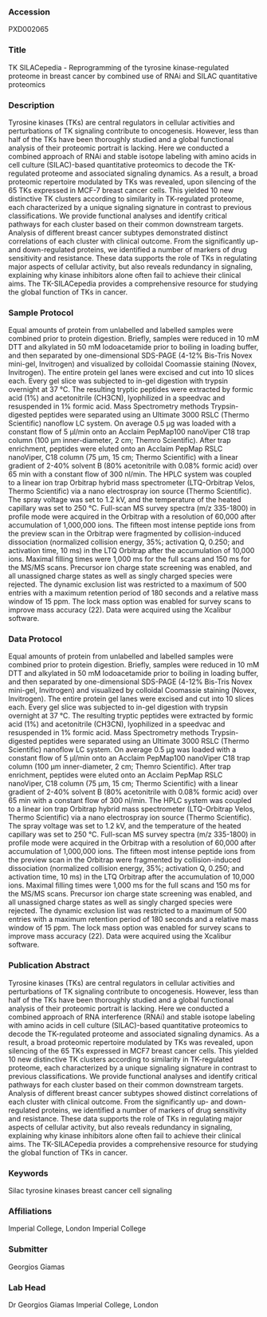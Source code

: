 ### Accession
PXD002065

### Title
TK SILACepedia -  Reprogramming of the tyrosine kinase-regulated proteome in breast cancer by combined use of RNAi and SILAC quantitative proteomics

### Description
Tyrosine kinases (TKs) are central regulators in cellular activities and perturbations of TK signaling contribute to oncogenesis. However, less than half of the TKs have been thoroughly studied and a global functional analysis of their proteomic portrait is lacking. Here we conducted a combined approach of RNAi and stable isotope labeling with amino acids in cell culture (SILAC)-based quantitative proteomics to decode the TK-regulated proteome and associated signaling dynamics. As a result, a broad proteomic repertoire modulated by TKs was revealed, upon silencing of the 65 TKs expressed in MCF-7 breast cancer cells. This yielded 10 new distinctive TK clusters according to similarity in TK-regulated proteome, each characterized by a unique signaling signature in contrast to previous classifications. We provide functional analyses and identify critical pathways for each cluster based on their common downstream targets. Analysis of different breast cancer subtypes demonstrated distinct correlations of each cluster with clinical outcome. From the significantly up- and down-regulated proteins, we identified a number of markers of drug sensitivity and resistance. These data supports the role of TKs in regulating major aspects of cellular activity, but also reveals redundancy in signaling, explaining why kinase inhibitors alone often fail to achieve their clinical aims. The TK-SILACepedia provides a comprehensive resource for studying the global function of TKs in cancer.

### Sample Protocol
Equal amounts of protein from unlabelled and labelled samples were combined prior to protein digestion. Briefly, samples were reduced in 10 mM DTT and alkylated in 50 mM Iodoacetamide prior to boiling in loading buffer, and then separated by one-dimensional SDS-PAGE (4-12% Bis-Tris Novex mini-gel, Invitrogen) and visualized by colloidal Coomassie staining (Novex, Invitrogen). The entire protein gel lanes were excised and cut into 10 slices each. Every gel slice was subjected to in-gel digestion with trypsin overnight at 37 °C. The resulting tryptic peptides were extracted by formic acid (1%) and acetonitrile (CH3CN), lyophilized in a speedvac and resuspended in 1% formic acid.  Mass Spectrometry methods  Trypsin-digested peptides were separated using an Ultimate 3000 RSLC (Thermo Scientific) nanoflow LC system. On average 0.5 µg was loaded with a constant flow of 5 µl/min onto an Acclaim PepMap100 nanoViper C18 trap column (100 µm inner-diameter, 2 cm; Themro Scientific). After trap enrichment, peptides were eluted onto an Acclaim PepMap RSLC nanoViper, C18 column (75 µm, 15 cm; Thermo Scientific) with a linear gradient of 2-40% solvent B (80% acetonitrile with 0.08% formic acid) over 65 min with a constant flow of 300 nl/min. The HPLC system was coupled to a linear ion trap Orbitrap hybrid mass spectrometer (LTQ-Orbitrap Velos, Thermo Scientific) via a nano electrospray ion source (Thermo Scientific). The spray voltage was set to 1.2 kV, and the temperature of the heated capillary was set to 250 °C. Full-scan MS survey spectra (m/z 335-1800) in profile mode were acquired in the Orbitrap with a resolution of 60,000 after accumulation of 1,000,000 ions. The fifteen most intense peptide ions from the preview scan in the Orbitrap were fragmented by collision-induced dissociation (normalized collision energy, 35%; activation Q, 0.250; and activation time, 10 ms) in the LTQ Orbitrap after the accumulation of 10,000 ions. Maximal filling times were 1,000 ms for the full scans and 150 ms for the MS/MS scans. Precursor ion charge state screening was enabled, and all unassigned charge states as well as singly charged species were rejected. The dynamic exclusion list was restricted to a maximum of 500 entries with a maximum retention period of 180 seconds and a relative mass window of 15 ppm. The lock mass option was enabled for survey scans to improve mass accuracy (22). Data were acquired using the Xcalibur software.

### Data Protocol
Equal amounts of protein from unlabelled and labelled samples were combined prior to protein digestion. Briefly, samples were reduced in 10 mM DTT and alkylated in 50 mM Iodoacetamide prior to boiling in loading buffer, and then separated by one-dimensional SDS-PAGE (4-12% Bis-Tris Novex mini-gel, Invitrogen) and visualized by colloidal Coomassie staining (Novex, Invitrogen). The entire protein gel lanes were excised and cut into 10 slices each. Every gel slice was subjected to in-gel digestion with trypsin overnight at 37 °C. The resulting tryptic peptides were extracted by formic acid (1%) and acetonitrile (CH3CN), lyophilized in a speedvac and resuspended in 1% formic acid.  Mass Spectrometry methods  Trypsin-digested peptides were separated using an Ultimate 3000 RSLC (Thermo Scientific) nanoflow LC system. On average 0.5 µg was loaded with a constant flow of 5 µl/min onto an Acclaim PepMap100 nanoViper C18 trap column (100 µm inner-diameter, 2 cm; Themro Scientific). After trap enrichment, peptides were eluted onto an Acclaim PepMap RSLC nanoViper, C18 column (75 µm, 15 cm; Thermo Scientific) with a linear gradient of 2-40% solvent B (80% acetonitrile with 0.08% formic acid) over 65 min with a constant flow of 300 nl/min. The HPLC system was coupled to a linear ion trap Orbitrap hybrid mass spectrometer (LTQ-Orbitrap Velos, Thermo Scientific) via a nano electrospray ion source (Thermo Scientific). The spray voltage was set to 1.2 kV, and the temperature of the heated capillary was set to 250 °C. Full-scan MS survey spectra (m/z 335-1800) in profile mode were acquired in the Orbitrap with a resolution of 60,000 after accumulation of 1,000,000 ions. The fifteen most intense peptide ions from the preview scan in the Orbitrap were fragmented by collision-induced dissociation (normalized collision energy, 35%; activation Q, 0.250; and activation time, 10 ms) in the LTQ Orbitrap after the accumulation of 10,000 ions. Maximal filling times were 1,000 ms for the full scans and 150 ms for the MS/MS scans. Precursor ion charge state screening was enabled, and all unassigned charge states as well as singly charged species were rejected. The dynamic exclusion list was restricted to a maximum of 500 entries with a maximum retention period of 180 seconds and a relative mass window of 15 ppm. The lock mass option was enabled for survey scans to improve mass accuracy (22). Data were acquired using the Xcalibur software.

### Publication Abstract
Tyrosine kinases (TKs) are central regulators in cellular activities and perturbations of TK signaling contribute to oncogenesis. However, less than half of the TKs have been thoroughly studied and a global functional analysis of their proteomic portrait is lacking. Here we conducted a combined approach of RNA interference (RNAi) and stable isotope labeling with amino acids in cell culture (SILAC)-based quantitative proteomics to decode the TK-regulated proteome and associated signaling dynamics. As a result, a broad proteomic repertoire modulated by TKs was revealed, upon silencing of the 65 TKs expressed in MCF7 breast cancer cells. This yielded 10 new distinctive TK clusters according to similarity in TK-regulated proteome, each characterized by a unique signaling signature in contrast to previous classifications. We provide functional analyses and identify critical pathways for each cluster based on their common downstream targets. Analysis of different breast cancer subtypes showed distinct correlations of each cluster with clinical outcome. From the significantly up- and down-regulated proteins, we identified a number of markers of drug sensitivity and resistance. These data supports the role of TKs in regulating major aspects of cellular activity, but also reveals redundancy in signaling, explaining why kinase inhibitors alone often fail to achieve their clinical aims. The TK-SILACepedia provides a comprehensive resource for studying the global function of TKs in cancer.

### Keywords
Silac tyrosine kinases breast cancer cell signaling

### Affiliations
Imperial College, London
Imperial College

### Submitter
Georgios Giamas

### Lab Head
Dr Georgios Giamas
Imperial College, London



